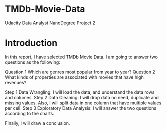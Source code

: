 # TMDb-Movie-Data

Udacity Data Analyst NanoDegree Project 2

# Introduction
In this report, I have selected TMDb Movie Data. I am going to answer two questions as the following:

Question 1 Which are genres most popular from year to year?
Question 2 What kinds of properties are associated with movies that have high revenues? 

Step 1 Data Wrangling: I will load the data, and understand the data rows and columes. 
Step 2 Data Cleaning: I will drop data no need, duplicate and missing values. Also, l will split data in one column that have multiple values per cell. 
Step 3 Exploratory Data Analysis: I will answer the two questions according to the charts.

Finally, I will draw a conclusion.
